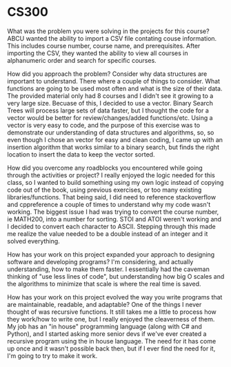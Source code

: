 # CS300
What was the problem you were solving in the projects for this course?
ABCU wanted the ability to import a CSV file contating couse information. This includes course number, course name, and prerequisites. After importing the CSV, they wanted the ability to view all courses in alphanumeric order and search for specific courses.

How did you approach the problem? Consider why data structures are important to understand.
There where a couple of things to consider. What functions are going to be used most often and what is the size of their data. The provided material only had 8 courses and I didn't see it growing to a very large size. Becuase of this, I decided to use a vector. Binary Search Trees will process large sets of data faster, but I thought the code for a vector would be better for review/changes/added functions/etc.
Using a vector is very easy to code, and the purpose of this exercise was to demonstrate our understanding of data structures and algorithms, so, so even though I chose an vector for easy and clean coding, I came up with an insertion algorithm that works similar to a binary search, but finds the right location to insert the data to keep the vector sorted.

How did you overcome any roadblocks you encountered while going through the activities or project?
I really enjoyed the logic needed for this class, so I wanted to build something using my own logic instead of copying code out of the book, using previous exercises, or too many existing libraries/functions. That being said, I did need to reference stackoverflow and cppreference a couple of times to understand why my code wasn't working. The biggest issue I had was trying to convert the course number, ie MATH200, into a number for sorting. STOI and ATOI weren't working and I decided to convert each character to ASCII. Stepping through this made me realize the value needed to be a double instead of an integer and it solved everything.

How has your work on this project expanded your approach to designing software and developing programs?
I'm considering, and actually understanding, how to make them faster. I essentially had the caveman thinking of "use less lines of code", but understanding how big O scales and the algorithms to minimize that scale is where the real time is saved.

How has your work on this project evolved the way you write programs that are maintainable, readable, and adaptable?
One of the things I never thought of was recursive functions. It still takes me a little to process how they work/how to write one, but I really enjoyed the cleaverness of them. My job has an "in house" programming language (along with C# and Python), and I started asking more senior devs if we've ever created a recursive program using the in house language. The need for it has come up once and it wasn't possible back then, but if I ever find the need for it, I'm going to try to make it work.
